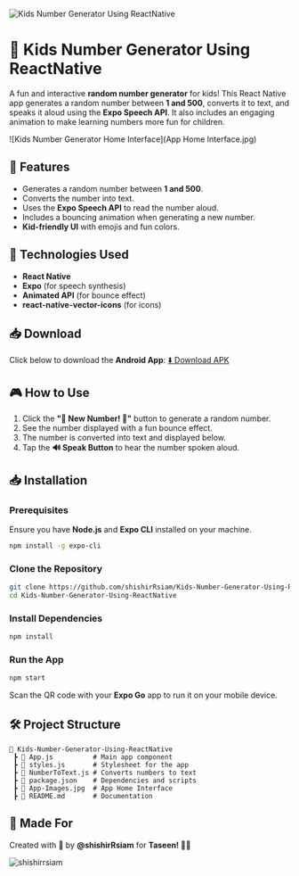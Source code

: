 <p align="left"> <img src="https://komarev.com/ghpvc/?username=Kids-Number-Generator-Using-ReactNative&label=Repository%20views&color=0e75b6&style=flat" alt="Kids Number Generator Using ReactNative" /> </p>

# 🎉 Kids Number Generator Using ReactNative

A fun and interactive **random number generator** for kids! This React Native app generates a random number between **1 and 500**, converts it to text, and speaks it aloud using the **Expo Speech API**. It also includes an engaging animation to make learning numbers more fun for children.

![Kids Number Generator Home Interface](App Home Interface.jpg)


## 📱 Features
- Generates a random number between **1 and 500**.
- Converts the number into text.
- Uses the **Expo Speech API** to read the number aloud.
- Includes a bouncing animation when generating a new number.
- **Kid-friendly UI** with emojis and fun colors.

## 🚀 Technologies Used
- **React Native**
- **Expo** (for speech synthesis)
- **Animated API** (for bounce effect)
- **react-native-vector-icons** (for icons)

## 📥 Download
Click below to download the **Android App**: [⬇️ Download APK](https://drive.google.com/file/d/1tm3MANUn62PW5vBHl-DKORbaetmBTtoD/) 


## 🎮 How to Use
1. Click the **"🎯 New Number! 🎯"** button to generate a random number.
2. See the number displayed with a fun bounce effect.
3. The number is converted into text and displayed below.
4. Tap the **🔊 Speak Button** to hear the number spoken aloud.


## 📥 Installation
### Prerequisites
Ensure you have **Node.js** and **Expo CLI** installed on your machine.

```sh
npm install -g expo-cli
```

### Clone the Repository
```sh
git clone https://github.com/shishirRsiam/Kids-Number-Generator-Using-ReactNative.git
cd Kids-Number-Generator-Using-ReactNative
```

### Install Dependencies
```sh
npm install
```

### Run the App
```sh
npm start
```

Scan the QR code with your **Expo Go** app to run it on your mobile device.

## 🛠 Project Structure
```
📂 Kids-Number-Generator-Using-ReactNative
 ┣ 📜 App.js          # Main app component
 ┣ 📜 styles.js       # Stylesheet for the app
 ┣ 📜 NumberToText.js # Converts numbers to text
 ┣ 📜 package.json    # Dependencies and scripts
 ┣ 📜 App-Images.jpg  # App Home Interface
 ┣ 📜 README.md       # Documentation
```

## 💖 Made For
Created with 💖 by **@shishirRsiam** for **Taseen! 👨‍👧**


<p align="left"> <img src="https://komarev.com/ghpvc/?username=shishirrsiam&label=Profile%20views&color=0e75b6&style=flat" alt="shishirrsiam" /> </p>

